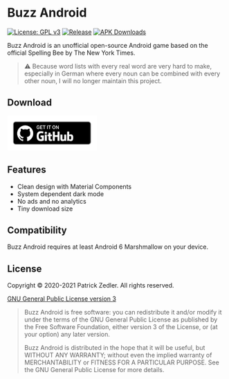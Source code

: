 # Buzz Android

[![License: GPL v3](https://img.shields.io/badge/License-GPLv3-blue.svg)](https://www.gnu.org/licenses/gpl-3.0) [![Release](https://img.shields.io/github/v/release/patzly/buzz-android?label=Release)](https://github.com/patzly/buzz-android/releases)  [![APK Downloads](https://img.shields.io/github/downloads/patzly/buzz-android/total.svg?label=APK%20Downloads)](https://github.com/patzly/buzz-android/releases)

Buzz Android is an unofficial open-source Android game based on the official Spelling Bee by The New York Times.

> ⚠️ Because word lists with every real word are very hard to make, especially in German where every noun can be combined with every other noun, I will no longer maintain this project.

## Download

<a href='https://github.com/patzly/spelling-android/releases'><img alt='Get it on GitHub' height="80" src='assets/badge_github.png'/></a>

## Features

* Clean design with Material Components
* System dependent dark mode
* No ads and no analytics
* Tiny download size

## Compatibility

Buzz Android requires at least Android 6 Marshmallow on your device.

## License

Copyright &copy; 2020-2021 Patrick Zedler. All rights reserved.

[GNU General Public License version 3](https://www.gnu.org/licenses/gpl.txt)

> Buzz Android is free software: you can redistribute it and/or modify it under the terms of the GNU General Public License as published by the Free Software Foundation, either version 3 of the License, or (at your option) any later version.
>
> Buzz Android is distributed in the hope that it will be useful, but WITHOUT ANY WARRANTY; without even the implied warranty of MERCHANTABILITY or FITNESS FOR A PARTICULAR PURPOSE. See the GNU General Public License for more details.
